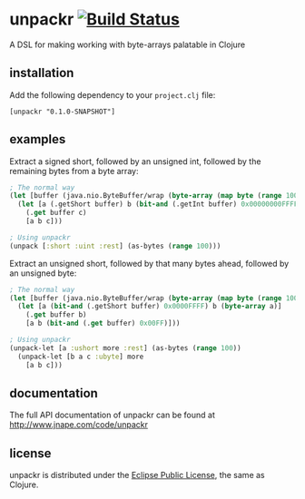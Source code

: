 unpackr [![Build Status](https://travis-ci.org/jnape/unpackr.png?branch=master)](https://travis-ci.org/jnape/unpackr)
=======

A DSL for making working with byte-arrays palatable in Clojure

installation
------------

Add the following dependency to your `project.clj` file:

    [unpackr "0.1.0-SNAPSHOT"]

examples
--------

Extract a signed short, followed by an unsigned int, followed by the remaining bytes from a byte array:

```clojure
; The normal way
(let [buffer (java.nio.ByteBuffer/wrap (byte-array (map byte (range 100))))]
  (let [a (.getShort buffer) b (bit-and (.getInt buffer) 0x00000000FFFFFFFF) c (byte-array (.remaining buffer))]
    (.get buffer c)
    [a b c]))

; Using unpackr
(unpack [:short :uint :rest] (as-bytes (range 100)))
```

Extract an unsigned short, followed by that many bytes ahead, followed by an unsigned byte:

```clojure
; The normal way
(let [buffer (java.nio.ByteBuffer/wrap (byte-array (map byte (range 100))))]
  (let [a (bit-and (.getShort buffer) 0x0000FFFF) b (byte-array a)]
    (.get buffer b)
    [a b (bit-and (.get buffer) 0x00FF)]))

; Using unpackr
(unpack-let [a :ushort more :rest] (as-bytes (range 100))
  (unpack-let [b a c :ubyte] more
    [a b c]))
```

documentation
-------------

The full API documentation of unpackr can be found at http://www.jnape.com/code/unpackr

license
-------

unpackr is distributed under the [Eclipse Public License](http://choosealicense.com/licenses/eclipse/), the same as Clojure.
